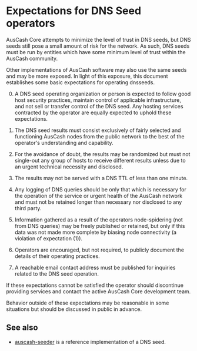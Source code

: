 Expectations for DNS Seed operators
====================================

AusCash Core attempts to minimize the level of trust in DNS seeds,
but DNS seeds still pose a small amount of risk for the network.
As such, DNS seeds must be run by entities which have some minimum
level of trust within the AusCash community.

Other implementations of AusCash software may also use the same
seeds and may be more exposed. In light of this exposure, this
document establishes some basic expectations for operating dnsseeds.

0. A DNS seed operating organization or person is expected to follow good
host security practices, maintain control of applicable infrastructure,
and not sell or transfer control of the DNS seed. Any hosting services
contracted by the operator are equally expected to uphold these expectations.

1. The DNS seed results must consist exclusively of fairly selected and
functioning AusCash nodes from the public network to the best of the
operator's understanding and capability.

2. For the avoidance of doubt, the results may be randomized but must not
single-out any group of hosts to receive different results unless due to an
urgent technical necessity and disclosed.

3. The results may not be served with a DNS TTL of less than one minute.

4. Any logging of DNS queries should be only that which is necessary
for the operation of the service or urgent health of the AusCash
network and must not be retained longer than necessary nor disclosed
to any third party.

5. Information gathered as a result of the operators node-spidering
(not from DNS queries) may be freely published or retained, but only
if this data was not made more complete by biasing node connectivity
(a violation of expectation (1)).

6. Operators are encouraged, but not required, to publicly document the
details of their operating practices.

7. A reachable email contact address must be published for inquiries
related to the DNS seed operation.

If these expectations cannot be satisfied the operator should
discontinue providing services and contact the active AusCash
Core development team.

Behavior outside of these expectations may be reasonable in some
situations but should be discussed in public in advance.

See also
----------
- [auscash-seeder](https://github.com/nightlyauscash/auscash-seeder) is a reference implementation of a DNS seed.
